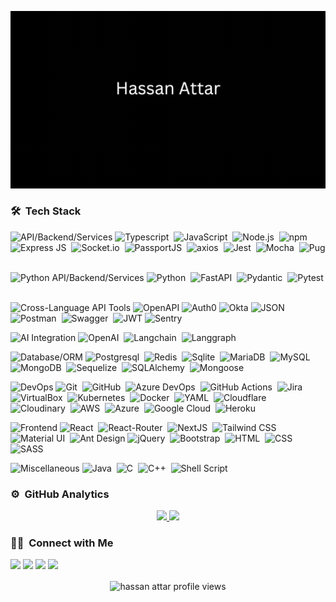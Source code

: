 ![](./preview.gif)
### 🛠 &nbsp;Tech Stack

<!-- JS API/Backend/Services -->
![API/Backend/Services](https://img.shields.io/badge/API/Backend/Services-c2d3f2?style=popout&logo=javascript&logoColor=05122A)
![Typescript](https://img.shields.io/badge/TypeScript-05122A?style=flat&logo=typescript&logoColor=white)&nbsp;
![JavaScript](https://img.shields.io/badge/-JavaScript-05122A?style=flat&logo=javascript&logoColor=white)&nbsp;
![Node.js](https://img.shields.io/badge/-Node.js-05122A?style=flat&logo=node.js&logoColor=white)&nbsp;
![npm](https://img.shields.io/badge/npm-05122A?style=flat&logo=npm&logoColor=white)&nbsp;
![Express JS](https://img.shields.io/badge/Express%20js-05122A?style=flat&logo=express&logoColor=white)&nbsp;
![Socket.io](https://img.shields.io/badge/Socket.io-05122A?&style=flat&logo=Socket.io&logoColor=white)&nbsp;
![PassportJS](https://img.shields.io/badge/PassportJS-05122A?style=flat&logo=passport&logoColor=white)&nbsp;
![axios](https://img.shields.io/badge/axios-05122A?&style=flat&logo=axios&logoColor=white)&nbsp;
![Jest](https://img.shields.io/badge/Jest-05122A?style=flat&logo=jest&logoColor=white)&nbsp;
![Mocha](https://img.shields.io/badge/Mocha-05122A?style=flat&logo=Mocha&logoColor=white)&nbsp;
![Pug](https://img.shields.io/badge/Pug-05122A?style=flat&logo=pug&logoColor=white)&nbsp;

<!-- Python API/Backend/Services -->
![Python API/Backend/Services](https://img.shields.io/badge/API/Backend/Services-c2d3f2?style=popout&logo=python&logoColor=05122A)
![Python](https://img.shields.io/badge/-Python-05122A?style=flat&logo=python&logoColor=white)&nbsp;
![FastAPI](https://img.shields.io/badge/-FastAPI-05122A?style=flat&logo=fastapi&logoColor=white)&nbsp;
![Pydantic](https://img.shields.io/badge/Pydantic-05122A?style=flat&logo=pydantic&logoColor=white)&nbsp;
![Pytest](https://img.shields.io/badge/Pytest-05122A?style=flat&logo=pytest&logoColor=white)&nbsp;

<!-- Cross-Language API Tools -->
![Cross-Language API Tools](https://img.shields.io/badge/Cross_Language_API_Tools-c2d3f2?style=popout)
![OpenAPI](https://img.shields.io/badge/OpenAPI-05122A?style=flat&logo=swagger&logoColor=white)
![Auth0](https://img.shields.io/badge/Auth0-05122A?style=flat&logo=auth0&logoColor=white)
![Okta](https://img.shields.io/badge/Okta-05122A?style=flat&logo=okta&logoColor=white)
![JSON](https://img.shields.io/badge/json-05122A?style=flat&logo=json&logoColor=white)&nbsp;
![Postman](https://img.shields.io/badge/Postman-05122A?style=flat&logo=Postman&logoColor=white)&nbsp;
![Swagger](https://img.shields.io/badge/Swagger-05122A?style=flat&logo=Swagger&logoColor=white)&nbsp;
![JWT](https://img.shields.io/badge/JWT-05122A?style=flat&logo=json&logoColor=white)
![Sentry](https://img.shields.io/badge/Sentry-05122A?style=flat&logo=sentry&logoColor=white)



<!-- AI integration -->
![AI Integration](https://img.shields.io/badge/AI_Integration-c2d3f2?style=popout)
![OpenAI](https://img.shields.io/badge/OpenAI-05122A?style=flat&logo=openai&logoColor=white)&nbsp;
![Langchain](https://img.shields.io/badge/Langchain-05122A?style=flat&logo=langchain&logoColor=white)&nbsp;
![Langgraph](https://img.shields.io/badge/Langgraph-05122A?style=flat&logo=langgraph&logoColor=white)&nbsp;

<!-- Database and ORM/ODM -->
![Database/ORM](https://img.shields.io/badge/Database/ORM-c2d3f2?style=popout)
![Postgresql](https://img.shields.io/badge/PostgreSQL-05122A?style=flat&logo=postgresql&logoColor=white)&nbsp;
![Redis](https://img.shields.io/badge/redis-05122A?&style=flat&logo=redis&logoColor=white)&nbsp;
![Sqlite](https://img.shields.io/badge/Sqlite-05122A?style=flat&logo=sqlite&logoColor=white)&nbsp;
![MariaDB](https://img.shields.io/badge/MariaDB-05122A?style=flat&logo=mariadb&logoColor=white)&nbsp;
![MySQL](https://img.shields.io/badge/MySQL-05122A?style=flat&logo=mysql&logoColor=white)&nbsp;
![MongoDB](https://img.shields.io/badge/MongoDB-05122A?style=flat&logo=mongodb&logoColor=white)&nbsp;
![Sequelize](https://img.shields.io/badge/Sequelize-05122A?style=flat&logo=Sequelize&logoColor=white)&nbsp;
![SQLAlchemy](https://img.shields.io/badge/SQLAlchemy-05122A?style=flat&logo=sqlalchemy&logoColor=white)&nbsp;
![Mongoose](https://img.shields.io/badge/Mongoose-05122A?style=flat&logo=mongoose&logoColor=white)&nbsp;

<!-- DevOps -->
![DevOps](https://img.shields.io/badge/DevOps-c2d3f2?style=popout)
![Git](https://img.shields.io/badge/-Git-05122A?style=flat&logo=git&logoColor=white)&nbsp;
![GitHub](https://img.shields.io/badge/-GitHub-05122A?style=flat&logo=github&logoColor=white)&nbsp;
![Azure DevOps](https://img.shields.io/badge/Azure_DevOps-05122A?style=flat&logo=azure-devops&logoColor=white)&nbsp;
![GitHub Actions](https://img.shields.io/badge/GitHub_Actions-05122A?style=flat&logo=github-actions&logoColor=white)&nbsp;
![Jira](https://img.shields.io/badge/Jira-05122A?style=flat&logo=Jira&logoColor=white)&nbsp;
![VirtualBox](https://img.shields.io/badge/VirtualBox-05122A?style=flat&logo=VirtualBox&logoColor=white)&nbsp;
![Kubernetes](https://img.shields.io/badge/Kubernetes-05122A?style=flat&logo=kubernetes&logoColor=white)&nbsp;
![Docker](https://img.shields.io/badge/Docker-05122A?style=flat&logo=docker&logoColor=white)&nbsp;
![YAML](https://img.shields.io/badge/YAML-05122A?style=flat&logo=yaml&logoColor=white)&nbsp;
![Cloudflare](https://img.shields.io/badge/Cloudflare-05122A?style=flat&logo=Cloudflare&logoColor=white)&nbsp;
![Cloudinary](https://img.shields.io/badge/Cloudinary-05122A?style=flat&logo=Cloudinary&logoColor=white)&nbsp;
![AWS](https://img.shields.io/badge/Amazon_AWS-05122A?style=flat&logo=amazonaws&logoColor=white)&nbsp;
![Azure](https://img.shields.io/badge/microsoft%20azure-05122A?style=flat&logo=microsoft-azure&logoColor=white)&nbsp;
![Google Cloud](https://img.shields.io/badge/Google_Cloud-05122A?style=flat&logo=google-cloud&logoColor=white)&nbsp;
![Heroku](https://img.shields.io/badge/Heroku-05122A?style=flat&logo=heroku&logoColor=white)&nbsp;

<!-- Frontend -->
![Frontend](https://img.shields.io/badge/Frontend-c2d3f2?style=popout)
![React](https://img.shields.io/badge/-React-05122A?style=flat&logo=react&logoColor=white)&nbsp;
![React-Router](https://img.shields.io/badge/React_Router-05122A?style=flat&logo=react-router&logoColor=white)&nbsp;
![NextJS](https://img.shields.io/badge/next%20js-05122A?style=flat&logo=nextdotjs&logoColor=white)&nbsp;
![Tailwind CSS](https://img.shields.io/badge/Tailwind_CSS-05122A?flat&logo=tailwind-css&logoColor=white)&nbsp;
![Material UI](https://img.shields.io/badge/Material%20UI-05122A?flat&logo=mui&logoColor=white)&nbsp;
![Ant Design](https://img.shields.io/badge/Ant_Design-05122A?style=flat&logo=antdesign&logoColor=white)
![jQuery](https://img.shields.io/badge/jQuery-05122A?style=flat&logo=jquery&logoColor=white)&nbsp;
![Bootstrap](https://img.shields.io/badge/-Bootstrap-05122A?style=flat&logo=bootstrap&logoColor=white)&nbsp;
![HTML](https://img.shields.io/badge/-HTML-05122A?style=flat&logo=HTML5&logoColor=white)&nbsp;
![CSS](https://img.shields.io/badge/-CSS-05122A?style=flat&logo=CSS3&logoColor=white)&nbsp;
![SASS](https://img.shields.io/badge/Sass-05122A?style=flat&logo=sass&logoColor=white)&nbsp;



<!-- miscellaneous -->
![Miscellaneous](https://img.shields.io/badge/Miscellaneous-c2d3f2?style=popout&logoColor=05122A)
![Java](https://img.shields.io/badge/-Java-05122A?style=flat&logo=Java&logoColor=FFA518)&nbsp;
![C](https://img.shields.io/badge/-C-05122A?style=flat&logo=C&logoColor=A8B9CC)&nbsp;
![C++](https://img.shields.io/badge/-C++-05122A?style=flat&logo=C%2B%2B&logoColor=00599C)&nbsp;
![Shell Script](https://img.shields.io/badge/Shell_Script-05122A?style=flat&logo=gnu-bash&logoColor=white)&nbsp;



### ⚙️ &nbsp;GitHub Analytics

<p align="center">
<a href="https://github.com/vivek9patel">
  <img height="180em" src="https://github-readme-stats-eight-theta.vercel.app/api?username=hassan-attar&show_icons=true&theme=algolia&include_all_commits=true&count_private=true"/>
  <img height="180em" src="https://github-readme-stats-eight-theta.vercel.app/api/top-langs/?username=hassan-attar&layout=compact&langs_count=8&theme=algolia"/>
</a>
</p>

### 🤝🏻 &nbsp;Connect with Me

<p>
  <a href="mailto:h.a.develops@gmail.com"><img src="https://img.shields.io/badge/-h.a.develops@gmail.com-D14836?style=flat&logo=Gmail&logoColor=white"/></a>
  <a href="https://linkedin.com/in/hassanattar"><img src="https://img.shields.io/badge/-hassanattar-0077B5?style=flat&logo=Linkedin&logoColor=white"/></a>
  <a href="https://www.fiverr.com/hassanattar496"><img src="https://img.shields.io/badge/fiverr-1DBF73?style=popout&logo=fiverr&logoColor=white"/></a>
  <a href="https://www.hassanattar.com/"><img src="https://img.shields.io/badge/hassanattar.com-000000?style=flat&logo=About.me&logoColor=white"/></a>
</p>

<p align="center"> 
  <img align="center" src="https://komarev.com/ghpvc/?username=hassan-attar&color=blue&style=flat" alt="hassan attar profile views" />
</p>
